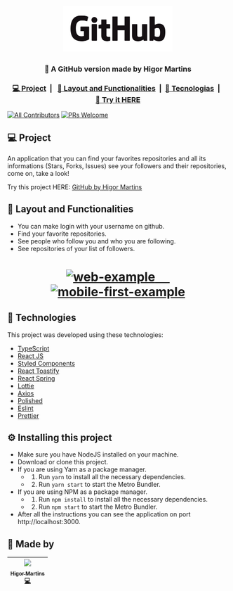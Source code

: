 <h1 align="center">
    <img alt="LogoGitHub" src=".github/logo/GitHub_Logo.png" width="250px" />
</h1>

<h3 align="center">
  🚀 A GitHub version made by Higor Martins
</h4>

<h3 align="center">
  <a href="#-project">💻&nbsp;Project</a>&nbsp;&nbsp;|&nbsp;&nbsp;
  <a href="#-layout-and-functionalities">🔖&nbsp;Layout and Functionalities</a>&nbsp;&nbsp;|&nbsp;
  <a href="#-technologies">🚀&nbspTecnologias</a>&nbsp;&nbsp;|&nbsp;&nbsp;
  <a href="https://higorhms-github.netlify.com/" target="_blank">📱&nbsp;Try it <strong>HERE</strong></a>
</h3>

[![All Contributors](https://img.shields.io/badge/All_contributors-1-green.svg?style=flat-square)](./CONTRIBUTORS.md)
[![PRs Welcome](https://img.shields.io/badge/PRs-Welcome-brightgreen.svg?style=flat-square)](http://makeapullrequest.com)

## 💻 Project

An application that you can find your favorites repositories and all its informations (Stars, Forks, Issues) see your followers and their repositories, come on, take a look!

Try this project HERE: 
[GitHub by Higor Martins](https://higorhms-github.netlify.app/)

## 🔖 Layout and Functionalities

- You can make login with your username on github.
- Find your favorite repositories.
- See people who follow you and who you are following.
- See repositories of your list of followers.

<h1 align="center" >
  <a target="_blank" href="https://higorhms-github.netlify.app/">
      <img src="https://user-images.githubusercontent.com/44821959/84213303-aba8bc80-aa96-11ea-91b4-e9984eda83ec.gif" width="600" alt="web-example"/>
    &nbsp;&nbsp;&nbsp;&nbsp;
  </a>
    <a target="_blank" href="https://higorhms-github.netlify.app/">
      <img src="https://user-images.githubusercontent.com/44821959/84213720-cdef0a00-aa97-11ea-83f1-3509d400b3b9.gif" width="200" alt="mobile-first-example"/>
   </a>
</h1>

## 🚀 Technologies

This project was developed using these technologies:

- [TypeScript](https://www.typescriptlang.org/)
- [React JS](https://reactjs.org/docs/context.html)
- [Styled Components](https://styled-components.com/)
- [React Toastify](https://www.npmjs.com/package/react-toastify)
- [React Spring](https://www.react-spring.io/)
- [Lottie](https://lottiefiles.com/)
- [Axios](https://github.com/axios/axios)
- [Polished](https://polished.js.org/)
- [Eslint](https://eslint.org/)
- [Prettier](https://prettier.io/)

## :gear: Installing this project

- Make sure you have NodeJS installed on your machine.
- Download or clone this project.
- If you are using Yarn as a package manager.
  - 1) Run `yarn` to install all the necessary dependencies.
  - 2) Run `yarn start` to start the Metro Bundler.
- If you are using NPM as a package manager.
  - 1) Run `npm install` to install all the necessary dependencies.
  - 2) Run `npm start` to start the Metro Bundler.
- After all the instructions you can see the application on port http://localhost:3000.

## 👨‍ Made by

| [<img src="https://avatars3.githubusercontent.com/u/44821959?s=460&u=3d09f94c26b0fd9b9ed57670c62db54fa3ae0a83&v=4" width="100px;"/><br /><sub><b>Higor Martins</b></sub>](https://www.linkedin.com/in/higormartinsdasilva/)<br /> [💻](https://github.com/MegaHack-Shawee/Mobile "Full Stack Developer") |
| :---: |
